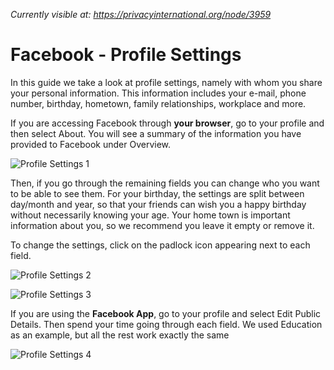 *Currently visible at: https://privacyinternational.org/node/3959*

# Facebook - Profile Settings

In this guide we take a look at profile settings, namely with whom you share your personal information. This information includes your e-mail, phone number, birthday, hometown, family relationships, workplace and more.

If you are accessing Facebook through **your browser**, go to your profile and then select About. You will see a summary of the information you have provided to Facebook under Overview.

![Profile Settings 1](../../images/Facebook/fb-profile-1.png?raw=true)

Then, if you go through the remaining fields you can change who you want to be able to see them. For your birthday, the settings are split between day/month and year, so that your friends can wish you a happy birthday without necessarily knowing your age. Your home town is important information about you, so we recommend you leave it empty or remove it.

To change the settings, click on the padlock icon appearing next to each field.

![Profile Settings 2](../../images/Facebook/fb-profile-2.png?raw=true)

![Profile Settings 3](../../images/Facebook/fb-profile-3.png?raw=true)

If you are using the **Facebook App**, go to your profile and select Edit Public Details. Then spend your time going through each field. We used Education as an example, but all the rest work exactly the same

![Profile Settings 4](../../images/Facebook/fb-profile-4.gif?raw=true)
